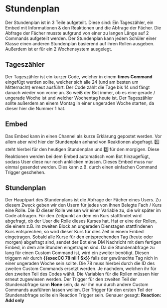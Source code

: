 <h1>Stundenplan</h1>
Der Stundenplan ist in 3 Teile aufgeteilt. Diese sind: Ein Tageszähler, ein Embed mit Informationen & den Reaktionen und die Abfrage der Fächer. Die Abfrage der Fächer musste aufgrund von einer zu langen Länge auf 2 Commands aufgeteilt werden.
Der Stundenplan kann jedem Schüler einer Klasse einen anderen Stundenplan basierend auf ihren Rollen ausgeben. Außerdem ist er für ein 2 Wochensystem ausgelegt.

<h2>Tageszähler</h2>
Der Tageszähler ist ein kurzer Code, welcher in einem <b>times Command</b> eingefügt werden sollte, welcher sich alle 24 (und am besten um Mitternacht) erneut ausführt.
Der Code zählt die Tage bis 14 und fängt danach wieder von vorne an. So weiß der Bot immer, ob es eine gerade / ungerade Woche ist und welcher Wochentag heute ist.
Der Tageszähler sollte außerdem an einem Montag in einer ungeraden Woche starten, da dieser hier die Nummer 1 hat.

<h2>Embed</h2>
Das Embed kann in einen Channel als kurze Erklärung gepostet werden. Vor allem aber wird hier der Stundenplan anhand von Reaktionen abgefragt. 1️⃣ steht hierbei für den heutigen Stundenplan und 2️⃣ für den morgigen. Diese Reaktionen werden bei dem Embed automatisch vom Bot hinzugefügt, sodass User diese nur noch anklicken müssen. Dieses Embed muss nur einmal gesendet werden. Dies kann z.B. durch einen einfachen Command Trigger geschehen.

<h2>Stundenplan</h2>
Der Hauptpart des Stundenplans ist die Abfrage der Fächer eines Users. Zu diesem Zweck geben wir den Usern für jedes von ihnen Belegte Fach / Kurs eine Rolle. Die ID dieser Rolle weisen wir einer Variable zu, die wir später im Code abfragen. Für den Zeitpunkt an dem ein Kurs stattfindet wird abgefragt, ob der User die Rolle dieses Kurses hat. Hat er eine der Rollen, die einem z.B. im zweiten Block an ungeraden Dienstagen stattfindenen Kurs entsprechen, so wird dieser Kurs für dies Zeit in einem Embed eingetragen. Sobald alle Kurse für den entsprechenden Tag (heute oder morgen) abgefragt sind, sendet der Bot eine DM Nachricht mit dem fertigen Embed, in dem alle Stunden eingetragen sind.
Da die Stundenabfrage zu lang für einen Custom Command ist, wird ein zweiter benötigt. Diesen triggern wir durch <b>{{execCC 78 nil 1 $x}}</b> falls der gewünschte Tag nich in einer ungeraden Woche sein sollte. Die 78 muss hierbei durch die ID des zweiten Custom Commands ersetzt werden. Je nachdem, welchen ihr für den zweiten Teil des Codes wählt. Die Variablen für die Rollen müssen hier erneut zugewiesen werden. Der Trigger für den zweiten Teil der Stundenabfrage kann <b>None</b> sein, da wir ihn nur durch andere Custom Commands ausführen lassen wollen. Der Trigger für den ersten Teil der Stundenabfrage sollte ein Reaction Trigger sein. Genauer gesagt: <b>Reaction: Add only</b>